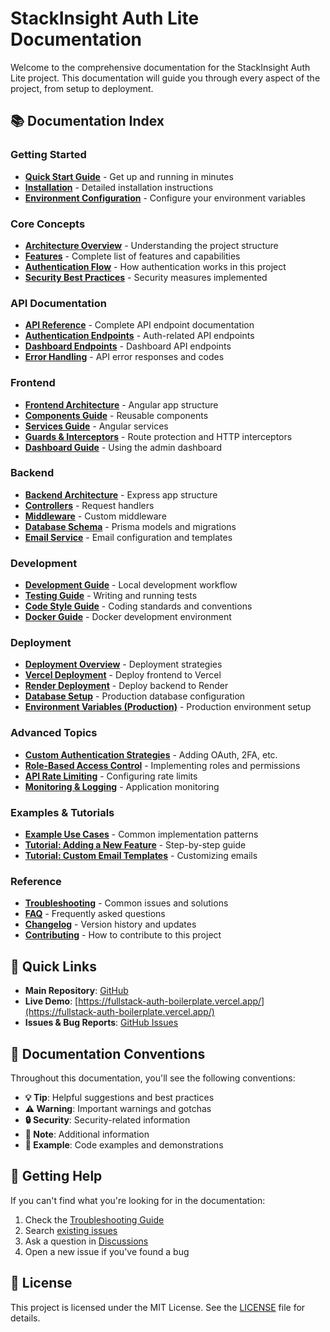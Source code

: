 # StackInsight Auth Lite Documentation

Welcome to the comprehensive documentation for the StackInsight Auth Lite project. This documentation will guide you through every aspect of the project, from setup to deployment.

## 📚 Documentation Index

### Getting Started
- **[Quick Start Guide](./getting-started.md)** - Get up and running in minutes
- **[Installation](./installation.md)** - Detailed installation instructions
- **[Environment Configuration](./environment-configuration.md)** - Configure your environment variables

### Core Concepts
- **[Architecture Overview](./architecture.md)** - Understanding the project structure
- **[Features](./features.md)** - Complete list of features and capabilities
- **[Authentication Flow](./authentication-flow.md)** - How authentication works in this project
- **[Security Best Practices](./security.md)** - Security measures implemented

### API Documentation
- **[API Reference](./api-reference.md)** - Complete API endpoint documentation
- **[Authentication Endpoints](./api-auth.md)** - Auth-related API endpoints
- **[Dashboard Endpoints](./api-dashboard.md)** - Dashboard API endpoints
- **[Error Handling](./error-handling.md)** - API error responses and codes

### Frontend
- **[Frontend Architecture](./frontend-architecture.md)** - Angular app structure
- **[Components Guide](./components.md)** - Reusable components
- **[Services Guide](./services.md)** - Angular services
- **[Guards & Interceptors](./guards-interceptors.md)** - Route protection and HTTP interceptors
- **[Dashboard Guide](./dashboard.md)** - Using the admin dashboard

### Backend
- **[Backend Architecture](./backend-architecture.md)** - Express app structure
- **[Controllers](./controllers.md)** - Request handlers
- **[Middleware](./middleware.md)** - Custom middleware
- **[Database Schema](./database-schema.md)** - Prisma models and migrations
- **[Email Service](./email-service.md)** - Email configuration and templates

### Development
- **[Development Guide](./development.md)** - Local development workflow
- **[Testing Guide](./testing.md)** - Writing and running tests
- **[Code Style Guide](./code-style.md)** - Coding standards and conventions
- **[Docker Guide](./docker.md)** - Docker development environment

### Deployment
- **[Deployment Overview](./deployment.md)** - Deployment strategies
- **[Vercel Deployment](./deploy-vercel.md)** - Deploy frontend to Vercel
- **[Render Deployment](./deploy-render.md)** - Deploy backend to Render
- **[Database Setup](./deploy-database.md)** - Production database configuration
- **[Environment Variables (Production)](./deploy-environment.md)** - Production environment setup

### Advanced Topics
- **[Custom Authentication Strategies](./custom-auth.md)** - Adding OAuth, 2FA, etc.
- **[Role-Based Access Control](./rbac.md)** - Implementing roles and permissions
- **[API Rate Limiting](./rate-limiting.md)** - Configuring rate limits
- **[Monitoring & Logging](./monitoring.md)** - Application monitoring

### Examples & Tutorials
- **[Example Use Cases](./examples.md)** - Common implementation patterns
- **[Tutorial: Adding a New Feature](./tutorial-new-feature.md)** - Step-by-step guide
- **[Tutorial: Custom Email Templates](./tutorial-email-templates.md)** - Customizing emails

### Reference
- **[Troubleshooting](./troubleshooting.md)** - Common issues and solutions
- **[FAQ](./faq.md)** - Frequently asked questions
- **[Changelog](./changelog.md)** - Version history and updates
- **[Contributing](./contributing.md)** - How to contribute to this project

## 🚀 Quick Links

- **Main Repository**: [GitHub](https://github.com/liangk/fullstack-auth-boilerplate)
- **Live Demo**: [https://fullstack-auth-boilerplate.vercel.app/](https://fullstack-auth-boilerplate.vercel.app/)
- **Issues & Bug Reports**: [GitHub Issues](https://github.com/liangk/fullstack-auth-boilerplate/issues)

## 📖 Documentation Conventions

Throughout this documentation, you'll see the following conventions:

- **💡 Tip**: Helpful suggestions and best practices
- **⚠️ Warning**: Important warnings and gotchas
- **🔒 Security**: Security-related information
- **📝 Note**: Additional information
- **🎯 Example**: Code examples and demonstrations

## 🤝 Getting Help

If you can't find what you're looking for in the documentation:

1. Check the [Troubleshooting Guide](./troubleshooting.md)
2. Search [existing issues](https://github.com/liangk/fullstack-auth-boilerplate/issues)
3. Ask a question in [Discussions](https://github.com/liangk/fullstack-auth-boilerplate/discussions)
4. Open a new issue if you've found a bug

## 📄 License

This project is licensed under the MIT License. See the [LICENSE](../LICENSE) file for details.
